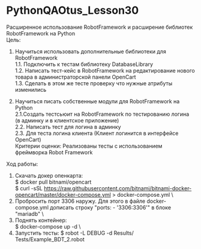 # PythonQAOtus_Lesson30

Расширенное использование RobotFramework и расширение библиотек RobotFramework на Python \
Цель: 
1. Научиться использовать дополнительные библиотеки для RobotFramework \
1.1. Подключить к тестам библиотеку DatabaseLibrary \
1.2. Написать тест-кейс в RobotFramework на редактирование нового товара в администраторской панели OpenCart \
1.3. Сделать в этом же тесте проверку что нужные атрибуты изменились

2. Научиться писать собственные модули для RobotFramework на Python \
2.1.Создать тестсьюит на RobotFramework по тестированию логина (в админку и в клиентское приложение) \
2.2. Написать тест для логина в админку \
2.3. Для теста логина клиента (Клиент логинится в интерфейсе OpenCart) \
Критерии оценки: Реализованы тесты с использованием фреймворка Robot Framework


Ход работы:
1. Скачать докер опенкарта: \
$ docker pull bitnami/opencart \
$ curl -sSL https://raw.githubusercontent.com/bitnami/bitnami-docker-opencart/master/docker-compose.yml > docker-compose.yml \
2. Пробросить порт 3306 наружу. Для этого в файле docker-compose.yml дописать строку "ports: - '3306:3306'" в блоке "mariadb" \
3. Поднять контейнер: \
$ docker-compose up -d \
4. Запустить тесты:
$ robot -L DEBUG -d Results/ Tests/Example_BDT_2.robot

